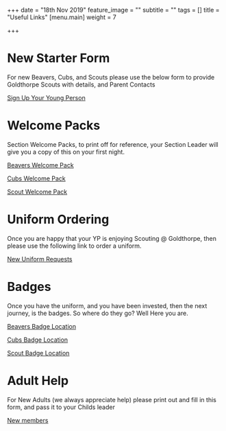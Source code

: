 +++
date = "18th Nov 2019"
feature_image = ""
subtitle = ""
tags = []
title = "Useful Links"
[menu.main]
weight = 7

+++
# New Starter Form

For new Beavers, Cubs, and Scouts please use the below form to provide Goldthorpe Scouts with details, and Parent Contacts

[Sign Up Your Young Person](https://www.onlinescoutmanager.co.uk/waiting-list/6th-barnsley-goldthorpe-scout-group-group-waiting-list/248c4419-179a-4ede-bbcc-784aeceb9727/apply)

# Welcome Packs

Section Welcome Packs, to print off for reference, your Section Leader will give you a copy of this on your first night.

[Beavers Welcome Pack](https://drive.google.com/open?id=1ovZWSE78vXcjLT5eEIYMbYqy0A_PRd4o)

[Cubs Welcome Pack](https://drive.google.com/file/d/1b6UPJqWjgPr4YyaGTWfEQ8QRvP_U3oVL/view?usp=sharing)

[Scout Welcome Pack](https://drive.google.com/file/d/1T0dkPkeJ47mAdsK-5QKydpNhRkIO9-8d/view?usp=sharing)

# Uniform Ordering

Once you are happy that your YP is enjoying Scouting @ Goldthorpe, then please use the following link to order a uniform.

[New Uniform Requests](https://docs.google.com/forms/d/e/1FAIpQLSeWAdScUl0Zs7wvr_GLu7UQYzss_RPYYKTooZX3ysul2xO67w/viewform?usp=sf_link)

# Badges

Once you have the uniform, and you have been invested, then the next journey, is the badges. So where do they go? Well Here you are.

[Beavers Badge Location](https://drive.google.com/file/d/1S4x7kczSO_JDLPevnwqdahbAOE4cNtuE/view?usp=sharing)

[Cubs Badge Location](https://drive.google.com/file/d/1S4x7kczSO_JDLPevnwqdahbAOE4cNtuE/view?usp=sharing)

[Scout Badge Location](https://drive.google.com/file/d/1u9ASXAo9Qy5ywTIgDSlM0GfDXaBdkYyh/view?usp=sharing)

# Adult Help

For New Adults (we always appreciate help) please print out and fill in this form, and pass it to your Childs leader

[New members](https://members.scouts.org.uk/documents/GDPR/Forms/VO%20Adult%20Information%20Form%20Jan2019_Print%20Friendly%20-%20final.pdf)